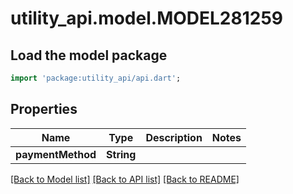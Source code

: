 # utility_api.model.MODEL281259

## Load the model package
```dart
import 'package:utility_api/api.dart';
```

## Properties
Name | Type | Description | Notes
------------ | ------------- | ------------- | -------------
**paymentMethod** | **String** |  | 

[[Back to Model list]](../README.md#documentation-for-models) [[Back to API list]](../README.md#documentation-for-api-endpoints) [[Back to README]](../README.md)


